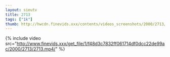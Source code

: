 ```yaml
--- 
layout: sieutv
title: 2713
tags: ["1k"]
thumb: http://hwcdn.finevids.xxx/contents/videos_screenshots/2000/2713/preview.mp4.jpg
---
```

{% include video src="http://www.finevids.xxx/get_file/1/f48d3c7832ff061714df0dcc22de99ac/2000/2713/2713.mp4/" %} 
